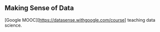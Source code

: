 Making Sense of Data 
--------------------

[Google MOOC][https://datasense.withgoogle.com/course] teaching data science. 